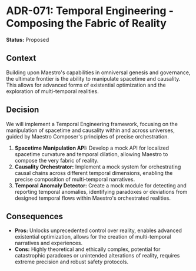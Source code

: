 
# ADR-071: Temporal Engineering - Composing the Fabric of Reality

**Status:** Proposed

## Context

Building upon Maestro's capabilities in omniversal genesis and governance, the ultimate frontier is the ability to manipulate spacetime and causality. This allows for advanced forms of existential optimization and the exploration of multi-temporal realities.

## Decision

We will implement a Temporal Engineering framework, focusing on the manipulation of spacetime and causality within and across universes, guided by Maestro Composer's principles of precise orchestration.

1.  **Spacetime Manipulation API:** Develop a mock API for localized spacetime curvature and temporal dilation, allowing Maestro to compose the very fabric of reality.
2.  **Causality Orchestrator:** Implement a mock system for orchestrating causal chains across different temporal dimensions, enabling the precise composition of multi-temporal narratives.
3.  **Temporal Anomaly Detector:** Create a mock module for detecting and reporting temporal anomalies, identifying paradoxes or deviations from designed temporal flows within Maestro's orchestrated realities.

## Consequences

- **Pros:** Unlocks unprecedented control over reality, enables advanced existential optimization, allows for the creation of multi-temporal narratives and experiences.
- **Cons:** Highly theoretical and ethically complex, potential for catastrophic paradoxes or unintended alterations of reality, requires extreme precision and robust safety protocols.
